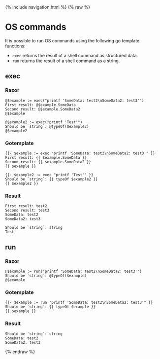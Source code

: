 {% include navigation.html %}
{% raw %}

# OS commands

It is possible to run OS commands using the following go template functions:

* `exec` returns the result of a shell command as structured data.
* `run` returns the result of a shell command as a string.

## exec

### Razor
```
@$example := exec("printf 'SomeData: test2\nSomeData2: test3'")
First result: @$example.SomeData
Second result: @$example.SomeData2
@$example

@$example2 := exec("printf 'Test'")
Should be `string`: @typeOf($example2)
@$example2
```

### Gotemplate
```
{{- $example := exec "printf 'SomeData: test2\nSomeData2: test3'" }}
First result: {{ $example.SomeData }}
Second result: {{ $example.SomeData2 }}
{{ $example }}

{{- $example2 := exec "printf 'Test'" }}
Should be `string`: {{ typeOf $example2 }}
{{ $example2 }}
```

### Result
```
First result: test2
Second result: test3
SomeData: test2
SomeData2: test3

Should be `string`: string
Test
```

## run

### Razor
```
@$example := run("printf 'SomeData: test2\nSomeData2: test3'")
Should be `string`: @typeOf($example)
@$example
```

### Gotemplate
```
{{- $example := run "printf 'SomeData: test2\nSomeData2: test3'" }}
Should be `string`: {{ typeOf $example }}
{{ $example }}
```

### Result
```
Should be `string`: string
SomeData: test2
SomeData2: test3
```


{% endraw %}
